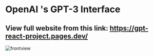 # OpenAI 's GPT-3 Interface

## View full website from this link: https://gpt-react-project.pages.dev/
![frontview](https://user-images.githubusercontent.com/114183358/219864873-cc00a453-5cd5-4e15-bfc4-9a518d61597f.png)
